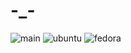 # -_-
![main](https://github.com/Nmanny/dz/actions/workflows/main.yml/badge.svg)
![ubuntu](https://github.com/Nmanny/dz/actions/workflows/ubuntu.yml/badge.svg)
![fedora](https://github.com/Nmanny/dz/actions/workflows/fedora.yml/badge.svg)
